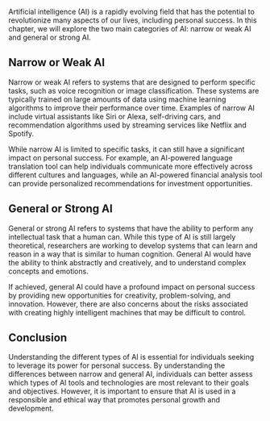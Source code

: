 
Artificial intelligence (AI) is a rapidly evolving field that has the potential to revolutionize many aspects of our lives, including personal success. In this chapter, we will explore the two main categories of AI: narrow or weak AI and general or strong AI.

Narrow or Weak AI
-----------------

Narrow or weak AI refers to systems that are designed to perform specific tasks, such as voice recognition or image classification. These systems are typically trained on large amounts of data using machine learning algorithms to improve their performance over time. Examples of narrow AI include virtual assistants like Siri or Alexa, self-driving cars, and recommendation algorithms used by streaming services like Netflix and Spotify.

While narrow AI is limited to specific tasks, it can still have a significant impact on personal success. For example, an AI-powered language translation tool can help individuals communicate more effectively across different cultures and languages, while an AI-powered financial analysis tool can provide personalized recommendations for investment opportunities.

General or Strong AI
--------------------

General or strong AI refers to systems that have the ability to perform any intellectual task that a human can. While this type of AI is still largely theoretical, researchers are working to develop systems that can learn and reason in a way that is similar to human cognition. General AI would have the ability to think abstractly and creatively, and to understand complex concepts and emotions.

If achieved, general AI could have a profound impact on personal success by providing new opportunities for creativity, problem-solving, and innovation. However, there are also concerns about the risks associated with creating highly intelligent machines that may be difficult to control.

Conclusion
----------

Understanding the different types of AI is essential for individuals seeking to leverage its power for personal success. By understanding the differences between narrow and general AI, individuals can better assess which types of AI tools and technologies are most relevant to their goals and objectives. However, it is important to ensure that AI is used in a responsible and ethical way that promotes personal growth and development.
